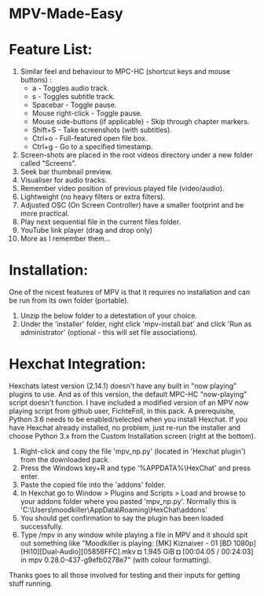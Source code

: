 # MPV-Made-Easy

# Feature List:

1. Similar feel and behaviour to MPC-HC (shortcut keys and mouse buttons) :
     * a - Toggles audio track.
     * s - Toggles subtitle track.
     * Spacebar - Toggle pause.
     * Mouse right-click - Toggle pause.
     * Mouse side-buttons (if applicable) - Skip through chapter markers.
     * Shift+S - Take screenshots (with subtitles).
     * Ctrl+o - Full-featured open file box.
     * Ctrl+g - Go to a specified timestamp. 
2. Screen-shots are placed in the root videos directory under a new folder called "Screens".
3. Seek bar thumbnail preview.
4. Visualiser for audio tracks.
5. Remember video position of previous played file (video/audio).
6. Lightweight (no heavy filters or extra filters).
7. Adjusted OSC (On Screen Controller) have a smaller footprint and be more practical.
8. Play next sequential file in the current files folder.
9. YouTube link player (drag and drop only)
10. More as I remember them...


# Installation:

One of the nicest features of MPV is that it requires no installation and can be run from its own folder (portable).
1. Unzip the below folder to a detestation of your choice.
2. Under the 'installer' folder, right click 'mpv-install.bat' and click 'Run as administrator' (optional - this will set file associations).


# Hexchat Integration:

Hexchats latest version (2.14.1) doesn't have any built in "now playing" plugins to use. And as of this version, the default MPC-HC "now-playing" script doesn't function. I have included a modified version of an MPV now playing script from github user, FichteFoll, in this pack. A prerequisite, Python 3.6 needs to be enabled/selected when you install Hexchat. If you have Hexchat already installed, no problem, just re-run the installer and choose Python 3.x from the Custom Installation screen (right at the bottom).

1. Right-click and copy the file 'mpv_np.py' (located in 'Hexchat plugin') from the downloaded pack.
2. Press the Windows key+R and type '%APPDATA%\HexChat' and press enter.
3. Paste the copied file into the 'addons' folder.
4. In Hexchat go to Window > Plugins and Scripts > Load and browse to your addons folder where you pasted 'mpv_np.py'. Normally this is 'C:\Users\moodkiller\AppData\Roaming\HexChat\addons'
5. You  should get confirmation to say the plugin has been loaded successfully.
6. Type /mpv in any window while playing a file in MPV and it should spit out something like "Moodkiller is playing: [MK] Kiznaiver - 01 [BD 1080p][Hi10][Dual-Audio][05856FFC].mkv ◘ 1.945 GiB ◘ [00:04:05 / 00:24:03] in mpv 0.28.0-437-g9efb0278e7" (with colour formatting).


Thanks goes to all those involved for testing and their inputs for getting stuff running. 
